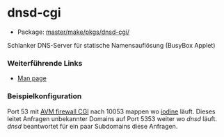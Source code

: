 # dnsd-cgi
 - Package: [master/make/pkgs/dnsd-cgi/](https://github.com/Freetz-NG/freetz-ng/tree/master/make/pkgs/dnsd-cgi/)

Schlanker DNS-Server für statische Namensauflösung (BusyBox Applet)

### Weiterführende Links

-   [Man
    page](http://www.busybox.net/downloads/BusyBox.html#dnsd)

### Beispielkonfiguration

Port 53 mit [AVM firewall CGI](avm-firewall.md) nach 10053
mappen wo [iodine](iodine.md) läuft. Dieses leitet Anfragen
unbekannter Domains auf Port 5353 weiter wo *dnsd* läuft. *dnsd*
beantwortet für ein paar Subdomains diese Anfragen.

